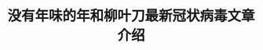 ---
title: 没有年味的年和柳叶刀最新冠状病毒文章介绍
tags: [ASD, 孤独, AS, 孤独症, Aspie, Austim]
color: warning
description: 大年初一，青衫在此给大家拜年！祝大家鼠年大吉，心态淡然，身体平安！
external_url: http://mp.weixin.qq.com/s?__biz=MzIyMzgyMjY5NQ==&amp;mid=2247484197&amp;idx=1&amp;sn=054b1d48f98840e94e523fabdbb26cce&amp;chksm=e819152ddf6e9c3b240ecace9de4b923fc1296def07c5d4fab7052871af688ba6dc4e3e8b3ad&amp;scene=27#wechat_redirect
---